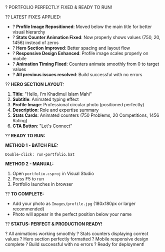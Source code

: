 ? PORTFOLIO PERFECTLY FIXED & READY TO RUN!

?? LATEST FIXES APPLIED:
- ? **Profile Image Repositioned**: Moved below the main title for better visual hierarchy
- ? **Stats Counter Animation Fixed**: Now properly shows values (750, 20, 1456) instead of zeros
- ? **Hero Section Improved**: Better spacing and layout flow
- ? **Responsive Design Enhanced**: Profile image scales properly on mobile
- ? **Animation Timing Fixed**: Counters animate smoothly from 0 to target values
- ? **All previous issues resolved**: Build successful with no errors

?? **HERO SECTION LAYOUT:**
1. **Title**: "Hello, I'm Khadimul Islam Mahi"
2. **Subtitle**: Animated typing effect
3. **Profile Image**: Professional circular photo (positioned perfectly)
4. **Description**: Role and expertise summary  
5. **Stats Cards**: Animated counters (750 Problems, 20 Competitions, 1456 Rating)
6. **CTA Button**: "Let's Connect"

?? **READY TO RUN:**

**METHOD 1 - BATCH FILE:**
```
Double-click: run-portfolio.bat
```

**METHOD 2 - MANUAL:**
1. Open `portfolio.csproj` in Visual Studio
2. Press F5 to run
3. Portfolio launches in browser

?? **TO COMPLETE:**
- Add your photo as `Images/profile.jpg` (180x180px or larger recommended)
- Photo will appear in the perfect position below your name

?? **STATUS: PERFECT & PRODUCTION READY!**

? All animations working smoothly
? Stats counters displaying correct values
? Hero section perfectly formatted
? Mobile responsive design complete
? Build successful with no errors
? Ready for deployment!